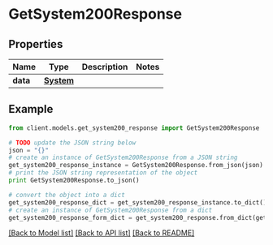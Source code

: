 # GetSystem200Response

## Properties

Name | Type | Description | Notes
------------ | ------------- | ------------- | -------------
**data** | [**System**](System.md) |  |

## Example

```python
from client.models.get_system200_response import GetSystem200Response

# TODO update the JSON string below
json = "{}"
# create an instance of GetSystem200Response from a JSON string
get_system200_response_instance = GetSystem200Response.from_json(json)
# print the JSON string representation of the object
print GetSystem200Response.to_json()

# convert the object into a dict
get_system200_response_dict = get_system200_response_instance.to_dict()
# create an instance of GetSystem200Response from a dict
get_system200_response_form_dict = get_system200_response.from_dict(get_system200_response_dict)
```

[[Back to Model list]](../README.md#documentation-for-models) [[Back to API list]](../README.md#documentation-for-api-endpoints) [[Back to README]](../README.md)
